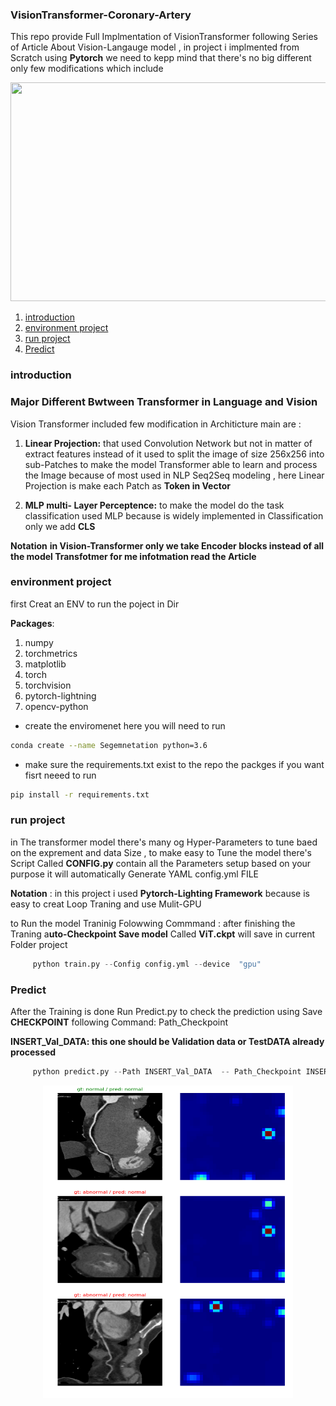 ### VisionTransformer-Coronary-Artery
This repo provide Full Implmentation of VisionTransformer following Series of Article About Vision-Langauge model , in project i implmented from Scratch using **Pytorch**
we need to kepp mind that there's no big different only few modifications which include 

<div align="center">
    <img src="assets/vit.gif" width="600" height="350"/>
</div>

1. [introduction](#introduction)
2. [environment project](#environment-project)
3. [run project](#run-project)
5. [Predict](#Predict)

### introduction

### Major Different Bwtween Transformer in Language and Vision 

Vision Transformer included few modification in Architicture main are :

1. **Linear Projection:** that used Convolution Network but not in matter of extract features instead of it used to split the image of size 256x256 into sub-Patches to make the model Transformer able to learn and process the Image because of most used in NLP Seq2Seq modeling , here Linear Projection is make each Patch as **Token in Vector**

2. **MLP multi- Layer Perceptence:** to make the model do the task classification used MLP because is widely implemented in Classification only we add **CLS**


**Notation** **in Vision-Transformer only we take Encoder blocks instead of all the model Transfotmer for me infotmation read the Article**

### environment project

first Creat an ENV to run the poject in Dir

**Packages**:
1. numpy
2. torchmetrics
3. matplotlib
4. torch
5. torchvision
6. pytorch-lightning
7. opencv-python

* create the enviromenet here you will need to run 

```sh
conda create --name Segemnetation python=3.6
```

* make sure the requirements.txt exist to the repo 
  the packges if you want fisrt neeed to run 

```sh
pip install -r requirements.txt
```
### run project 
 in The transformer model there's many og Hyper-Parameters to tune baed on the exprement
 and data Size , to make easy to Tune the model there's Script Called **CONFIG.py**
 contain all the Parameters setup based on your purpose it will automatically Generate YAML config.yml FILE 

**Notation** : in this project i used **Pytorch-Lighting Framework** because is easy to creat Loop Traning and use Mulit-GPU 

to Run the model Traninig Folowwing Commmand :
after finishing the Traning a**uto-Checkpoint Save model** Called **ViT.ckpt** will save in current Folder project 

```python
     python train.py --Config config.yml --device  "gpu"
``` 

### Predict

After the Training is done  Run Predict.py to check the prediction using Save **CHECKPOINT** following Command:
Path_Checkpoint

**INSERT_Val_DATA: this one should be Validation data or TestDATA already processed**

```python
     python predict.py --Path INSERT_Val_DATA  -- Path_Checkpoint INSERT_CHECKPOINT_MODEL --OUTPUT INSERT_OUTPUT_STR.PNG
```   

<div align="center">
    <img src="assets/attention.png" width="400" height="500" />
</div>

